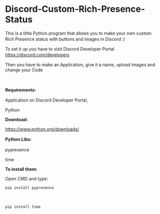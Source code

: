 # Discord-Custom-Rich-Presence-Status
This is a little Python program that allows you to make your own custom Rich Presence status with buttons and images in Discord :)
ㅤ






To set it up you have to visit Discord Developer Portal
https://discord.com/developers
ㅤ






Then you have to make an Application, give it a name, upload images and change your Code



















ㅤ




















**Requirements:**


























Application on Discord Developer Portal,
ㅤ































































Python




**Download:**
                                   
  https://www.python.org/downloads/








































































**Python Libs:**
ㅤ
ㅤ


























  pypresence
  ㅤ
  ㅤ



















  
  time








































































































































































**To install them:**




















Open CMD and type:


    pip install pypresence
  ㅤ



















  
    pip install time
  ㅤ
